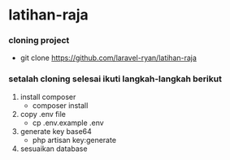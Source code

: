 # latihan-raja

### cloning project

-   git clone https://github.com/laravel-ryan/latihan-raja

### setalah cloning selesai ikuti langkah-langkah berikut

1. install composer
    - composer install
2. copy .env file
    - cp .env.example .env
3. generate key base64
    - php artisan key:generate
4. sesuaikan database
